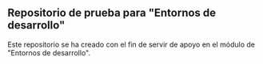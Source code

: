 ## Repositorio de prueba para "Entornos de desarrollo"

Este repositorio se ha creado con el fin de servir de apoyo en el módulo de "Entornos de desarrollo".
